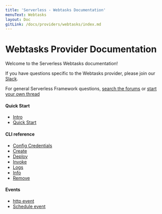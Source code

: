 ```yaml
---
title: 'Serverless - Webtasks Documentation'
menuText: Webtasks
layout: Doc
gitLink: /docs/providers/webtasks/index.md
---
```


# Webtasks Provider Documentation

Welcome to the Serverless Webtasks documentation!

If you have questions specific to the Webtasks provider, please join our [Slack](http://chat.webtask.io).

For general Serverless Framework questions, [search the forums](https://forum.serverless.com?utm_source=framework-docs) or [start your own thread](https://forum.serverless.com?utm_source=framework-docs)

#### Quick Start

- <a href="./guide/intro">Intro</a>
- <a href="./guide/quick-start">Quick Start</a>

#### CLI reference

- <a href="./cli-reference/config-credentials">Config Credentials</a>
- <a href="./cli-reference/create">Create</a>
- <a href="./cli-reference/deploy">Deploy</a>
- <a href="./cli-reference/invoke">Invoke</a>
- <a href="./cli-reference/logs">Logs</a>
- <a href="./cli-reference/info">Info</a>
- <a href="./cli-reference/remove">Remove</a>

#### Events

- <a href="./events/http">http event</a>
- <a href="./events/schedule">Schedule event</a>
